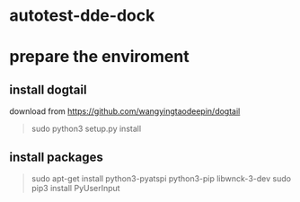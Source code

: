 # autotest-dde-dock


# prepare the enviroment
## install dogtail
download from https://github.com/wangyingtaodeepin/dogtail
> sudo python3 setup.py install

## install packages
> sudo apt-get install python3-pyatspi python3-pip libwnck-3-dev
> sudo pip3 install PyUserInput
